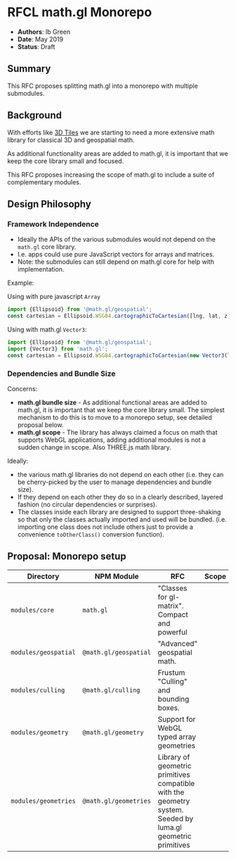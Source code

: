 # RFCL math.gl Monorepo

- **Authors**: Ib Green
- **Date**: May 2019
- **Status**: Draft

## Summary

This RFC proposes splitting math.gl into a monorepo with multiple submodules.

## Background

With efforts like [3D Tiles](https://github.com/uber-web/loaders.gl/issues/164) we are starting to need a more extensive math library for classical 3D and geospatial math.

As additional functionality areas are added to math.gl, it is important that we keep the core library small and focused.

This RFC proposes increasing the scope of math.gl to include a suite of complementary modules.

## Design Philosophy

### Framework Independence

- Ideally the APIs of the various submodules would not depend on the `math.gl` core library.
- I.e. apps could use pure JavaScript vectors for arrays and matrices.
- Note: the submodules can still depend on math.gl core for help with implementation.

Example:

Using with pure javascript `Array`

```js
import {Ellipsoid} from '@math.gl/geospatial';
const cartesian = Ellipsoid.WSG84.cartographicToCartesian([lng, lat, z]);
```

Using with math.gl `Vector3`:

```js
import {Ellipsoid} from '@math.gl/geospatial';
import {Vector3} from 'math.gl';
const cartesian = Ellipsoid.WSG84.cartographicToCartesian(new Vector3(lng, lat, z));
```

### Dependencies and Bundle Size

Concerns:

- **math.gl bundle size** - As additional functional areas are added to math.gl, it is important that we keep the core library small. The simplest mechanism to do this is to move to a monorepo setup, see detailed proposal below.
- **math.gl scope** - The library has always claimed a focus on math that supports WebGL applications, adding additional modules is not a sudden change in scope. Also THREE.js math library.

Ideally:

- the various math.gl libraries do not depend on each other (i.e. they can be cherry-picked by the user to manage dependencies and bundle size).
- If they depend on each other they do so in a clearly described, layered fashion (no circular dependencies or surprises).
- The classes inside each library are designed to support three-shaking so that only the classes actually imported and used will be bundled. (i.e. importing one class does not include others just to provide a convenience `toOtherClass()` conversion function).

## Proposal: Monorepo setup

| Directory            | NPM Module            | RFC                                                                                                         | Scope |
| -------------------- | --------------------- | ----------------------------------------------------------------------------------------------------------- | ----- |
| `modules/core`       | `math.gl`             | "Classes for gl-matrix". Compact and powerful                                                               |
| `modules/geospatial` | `@math.gl/geospatial` | "Advanced" geospatial math.                                                                                 |
| `modules/culling`    | `@math.gl/culling`    | Frustum "Culling" and bounding boxes.                                                                       |
| `modules/geometry`   | `@math.gl/geometry`   | Support for WebGL typed array geometries                                                                    |
| `modules/geometries` | `@math.gl/geometries` | Library of geometric primitives compatible with the geometry system. Seeded by luma.gl geometric primitives |
